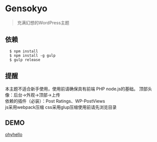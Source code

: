 # Gensokyo
>充满幻想的WordPress主题
## 依赖
```
  $ npm install
  $ npm install -g gulp
  $ gulp release
```
## 提醒
本主题不适合新手使用，使用前请确保具有前端 PHP node.js的基础。 
顶部头像：后台->外观->顶部->上传  
依赖的插件（必装）：Post Ratings、WP-PostViews  
js采用webpack压缩 css采用glup压缩使用前请先浏览目录  
## DEMO
[ohyhello](https://www.ohyhello.com/ "welcome")
